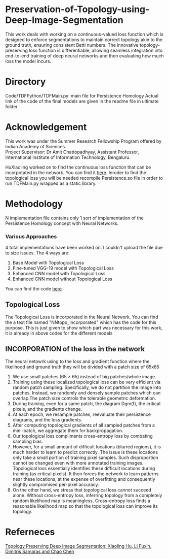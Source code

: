 # Preservation-of-Topology-using-Deep-Image-Segmentation
This work deals with working on a continuous-valued loss function which is designed to enforce segmentations to maintain correct topology akin to the ground truth, ensuring consistent Betti numbers. The innovative topology-preserving loss function is differentiable, allowing seamless integration into end-to-end training of deep neural networks and then evaluating how much loss the model incurs.

# Directory
Code/TDFPython/TDFMain.py: main file for Persistence Homology
Actual link of the code of the final models are given in the readme file in ultimate folder

# Acknowledgement
This work was under the Summer Research Fellowship Program offered by Indian Academy of Sciences.<br>
Project Supervisor: Dr Amit Chattopadhyay, Assistant Professor, International Institute of Information Technology, Bengaluru.

HuXiaoling worked on to find the continuous loss function that can be incorpotated in the network. You can find it [here](https://github.com/HuXiaoling/TopoLoss). 
Inroder to find the topological loss you will be needed recompile Persistence.so file in order to run TDFMain.py wrapped as a static library.

# Methodology 
N implementation file contains only 1 sort of implementation of the Persistence Homology concept with Neural Networks.

### Various Approaches
4 total implementations have been worked on. I couldn't upload the file due to size issues.
The 4 ways are:
1. Base Model with Topological Loss
2. Fine-tuned VGG-19 model with Topological Loss
3. Enhanced CNN model with Topological Loss
4. Enhanced CNN model without Topological Loss

You can find the code [here](https://colab.research.google.com/drive/1rlalyeIvIev01O6BzPehoJ6zdYbd3gX9?usp=sharing)

## Topological Loss
The Topological Loss is incorporated in the Neural Network. You can find the a text file named "NNtopo_incorporated" which has the code for this purpose. This is just given to show which part was necessary for this work, it is already in above codes for the different models

## INCORPORATION of the loss in the network
The neural netowrk using to the loss and gradient function where the likelihood and ground truth they will be divided with a patch size of 65x65
1. We use small patches (65 × 65) instead of big patches/whole image.
2. Training using these localized topological loss can be very efficient via random patch sampling. Specifically, we do not partition the image into patches. Instead, we randomly and densely sample patches which can overlap.The patch size controls the tolerable geometric deformation. 
3. During training, even for a same patch, the diagram Dgm(f), the critical pixels, and the gradients change. 
4. At each epoch, we resample patches, reevaluate their persistence diagrams, and the loss gradients. 
5. After computing topological gradients of all sampled patches from a mini-batch, we aggregate them for backpropagation.
6. Our topological loss compliments cross-entropy loss by combating sampling bias.
7. However, for a small amount of difficult locations (blurred regions), it is much harder to learn to predict correctly. The issue is these locations only take a small portion of training pixel samples. Such disproportion cannot be changed even with more annotated training images. Topological loss essentially identifies these difficult locations during training (as critical pixels). It then forces the network to learn patterns near these locations, at the expense of overfitting and consequently slightly compromised per-pixel accuracy.
8. On the other hand, we stress that topological loss cannot succeed alone. Without cross-entropy loss, inferring topology from a completely random likelihood map is meaningless. Cross-entropy loss finds a reasonable likelihood map so that the topological loss can improve its topology.


# Referneces
[Topology Preserving Deep Image Segmentation: Xiaoling Hu, Li Fuxin, Dimitris Samaras and Chao Chen](https://proceedings.neurips.cc/paper_files/paper/2019/file/2d95666e2649fcfc6e3af75e09f5adb9-Paper.pdf)
